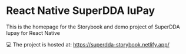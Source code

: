 # React Native SuperDDA IuPay

This is the homepage for the Storybook and demo project of SuperDDA Iupay for React Native

💻 The project is hosted at: https://superdda-storybook.netlify.app/
